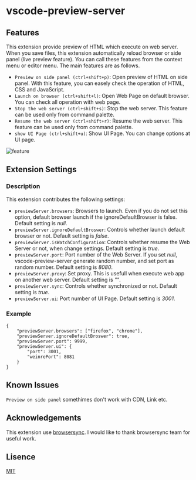 # vscode-preview-server

## Features

This extension provide preview of HTML which execute on web server.
When you save files, this extension automatically reload browser or side panel (live preview feature).
You can call these features from the context menu or editor menu.
The main features are as follows.

* `Preview on side panel (ctrl+shift+p)`: Open preview of HTML on side panel. With this feature, you can easely check the operation of HTML, CSS and JavaScript.
* `Launch on browser (ctrl+shift+l)`: Open Web Page on default browser. You can check all operation with web page.
* `Stop the web server (ctrl+shift+s)`: Stop the web server. This feature can be used only from command palette.
* `Resume the web server (ctrl+shift+r)`: Resume the web server. This feature can be used only from command palette.
* `show UI Page (ctrl+shift+u)`: Show UI Page. You can change options at UI page.

![feature](images/feature.gif)

## Extension Settings

### Description
This extension contributes the following settings:

* `previewServer.browsers`: Browsers to launch. Even if you do not set this option, default browser launch if the ignoreDefaultBrowser is false. Default setting is *null*.
* `previewServer.ignoreDefaultBroswer`: Controls whether launch default browser or not. Default setting is *false*.
* `previewServer.isWatchConfiguration`: Controls whether resume the Web Server or not, when change settings. Default setting is *true*.
* `previewServer.port`: Port number of the Web Server. If you set *null*, vscode-preview-server generate random number, and set port as random number. Default setting is *8080*.
* `previewServer.proxy`: Set proxy. This is usefull when execute web app on another web server. Default setting is *""*.
* `previewServer.sync`: Controls whether synchronized or not. Default setting is *true*.
* `previewServer.ui`: Port number of UI Page. Default setting is *3001*.

### Example

```
{
    "previewServer.browsers": ["firefox", "chrome"],
    "previewServer.ignoreDefaultBroswer": true,
    "previewServer.port": 9999,
    "previewServer.ui": {
        "port": 3001,
        "weinrePort": 8081
    }
}
```

## Known Issues

`Preview on side panel` somethimes don't work with CDN, Link etc.

## Acknowledgements
This extension use [browsersync](https://www.browsersync.io/).
I would like to thank browsersync team for useful work.

## Lisence
[MIT](https://github.com/YuichiNukiyama/vscode-preview-server/blob/master/LICENSE)
